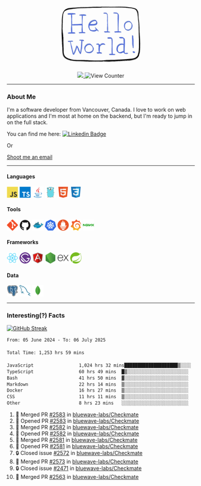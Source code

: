 <div align="center">
    <img src="./img/hello_world.webp" height="200px" width="">
    <div>
        <a href="https://www.linkedin.com/in/ajhollid">
            <img src="https://img.shields.io/badge/LinkedIn-blue"/>
        </a>
        <img src="https://komarev.com/ghpvc/?username=ajhollid&color=yellow" alt="View Counter">
    </div>
</div>

---

### About Me

I'm a software developer from Vancouver, Canada. I love to work on web applications and I'm most at home on the backend, but I'm ready to jump in on the full stack.

You can find me here: [![Linkedin Badge](https://img.shields.io/badge/-ajhollid-blue?style=flat&logo=Linkedin&logoColor=white)](https://www.linkedin.com/in/ajhollid)

Or

[Shoot me an email](mailto:ajhollid@gmail.com)

---

#### Languages

<div>
    <img src="./img/devicons/javascript-original.svg" width=30 height=30 alt="JavaScript">
    <img src="/img/devicons/typescript-original.svg" width=30 height=30 alt="TypeScript">
    <img src="./img/devicons/java-original.svg" width=30 height=30 alt="Java">
    <img src="./img/devicons/go-original.svg" width=30 height=30 alt="Golang">
    <img src="./img/devicons/html5-original.svg" width=30 height=30 alt="HTML 5">
    <img src="./img/devicons/css3-original.svg" width=30 height=30 alt="CSS 3">
</div>

#### Tools

<div>
    <img src="./img/devicons/git-original.svg" width=30 height=30 alt="Git">
    <img src="./img/devicons/github-original.svg" width=30 height=30 alt="Github">
    <img src="./img/devicons/docker-original.svg" width=30 
    height=30 alt="Docker">
    <img src="./img/devicons/kubernetes-original.svg" width=30 height=30 alt="K8">
    <img src="./img/devicons/prometheus-original.svg" width=30 height=30 alt="Prometheus">
    <img src="./img/devicons/grafana-original.svg" width=30 height=30 alt="Grafana">
    <img src="./img/devicons/nginx-original.svg" width=30 height=30 alt="Nginx">
</div>

#### Frameworks

<div>
    <img src="./img/devicons/react-original.svg" width=30 height=30 alt="React">
    <img src="./img/devicons/gatsby-original.svg" width=30 height=30 alt="Gatsby">
    <img src="./img/devicons/angularjs-original.svg" width=30 height=30 alt="AngularJS">
    <img src="./img/devicons/nodejs-original.svg" width=30 height=30 alt="NodeJS">
    <img src="./img/devicons/express-original.svg" width=30 height=30 alt="Express">
    <img src="./img/devicons/spring-original.svg" width=30 height=30 alt="Spring">
</div>

#### Data

<div>
    <img src="./img/devicons/postgresql-original.svg" width=30 height=30 alt="Postgresql">
    <img src="./img/devicons/mysql-original.svg" width=30 height=30 alt="Mysql">
    <img src="./img/devicons/mongodb-original.svg" width=30 height=30 alt="MongoDB">
</div>

---

### Interesting(?) Facts

[![GitHub Streak](http://github-readme-streak-stats.herokuapp.com?user=ajhollid)](https://git.io/streak-stats)

 <!--START_SECTION:waka-->

```txt
From: 05 June 2024 - To: 06 July 2025

Total Time: 1,253 hrs 59 mins

JavaScript                 1,024 hrs 32 mins████████████████████▒░░░░   81.16 %
TypeScript                 60 hrs 49 mins  █▒░░░░░░░░░░░░░░░░░░░░░░░   04.82 %
Bash                       41 hrs 50 mins  ▓░░░░░░░░░░░░░░░░░░░░░░░░   03.31 %
Markdown                   22 hrs 14 mins  ▒░░░░░░░░░░░░░░░░░░░░░░░░   01.76 %
Docker                     16 hrs 27 mins  ▒░░░░░░░░░░░░░░░░░░░░░░░░   01.30 %
CSS                        11 hrs 11 mins  ▒░░░░░░░░░░░░░░░░░░░░░░░░   00.89 %
Other                      8 hrs 23 mins   ░░░░░░░░░░░░░░░░░░░░░░░░░   00.66 %
```

<!--END_SECTION:waka-->


<!--START_SECTION:activity-->
1. 🎉 Merged PR [#2583](https://github.com/bluewave-labs/Checkmate/pull/2583) in [bluewave-labs/Checkmate](https://github.com/bluewave-labs/Checkmate)
2. 💪 Opened PR [#2583](https://github.com/bluewave-labs/Checkmate/pull/2583) in [bluewave-labs/Checkmate](https://github.com/bluewave-labs/Checkmate)
3. 🎉 Merged PR [#2582](https://github.com/bluewave-labs/Checkmate/pull/2582) in [bluewave-labs/Checkmate](https://github.com/bluewave-labs/Checkmate)
4. 💪 Opened PR [#2582](https://github.com/bluewave-labs/Checkmate/pull/2582) in [bluewave-labs/Checkmate](https://github.com/bluewave-labs/Checkmate)
5. 🎉 Merged PR [#2581](https://github.com/bluewave-labs/Checkmate/pull/2581) in [bluewave-labs/Checkmate](https://github.com/bluewave-labs/Checkmate)
6. 💪 Opened PR [#2581](https://github.com/bluewave-labs/Checkmate/pull/2581) in [bluewave-labs/Checkmate](https://github.com/bluewave-labs/Checkmate)
7. 🔒 Closed issue [#2572](https://github.com/bluewave-labs/Checkmate/issues/2572) in [bluewave-labs/Checkmate](https://github.com/bluewave-labs/Checkmate)
8. 🎉 Merged PR [#2573](https://github.com/bluewave-labs/Checkmate/pull/2573) in [bluewave-labs/Checkmate](https://github.com/bluewave-labs/Checkmate)
9. 🔒 Closed issue [#2471](https://github.com/bluewave-labs/Checkmate/issues/2471) in [bluewave-labs/Checkmate](https://github.com/bluewave-labs/Checkmate)
10. 🎉 Merged PR [#2563](https://github.com/bluewave-labs/Checkmate/pull/2563) in [bluewave-labs/Checkmate](https://github.com/bluewave-labs/Checkmate)
<!--END_SECTION:activity-->
